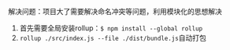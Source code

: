 解决问题：项目大了需要解决命名冲突等问题，利用模块化的思想解决
1. 首先需要全局安装rollup：`$ npm install --global rollup`
2. `rollup ./src/index.js --file ./dist/bundle.js`自动打包